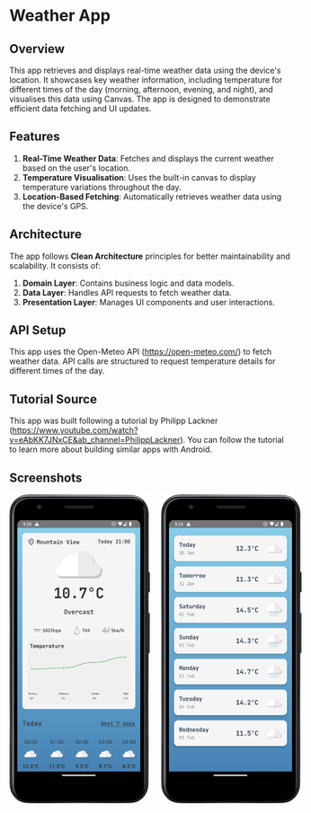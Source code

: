 # Weather App

## Overview
This app retrieves and displays real-time weather data using the device's location. It showcases key weather information, including temperature for different times of the day (morning, afternoon, evening, and night), and visualises this data using Canvas. The app is designed to demonstrate efficient data fetching and UI updates.

## Features
1. **Real-Time Weather Data**: Fetches and displays the current weather based on the user's location.
2. **Temperature Visualisation**: Uses the built-in canvas to display temperature variations throughout the day.
3. **Location-Based Fetching**: Automatically retrieves weather data using the device's GPS.

## Architecture
The app follows **Clean Architecture** principles for better maintainability and scalability. It consists of:
1. **Domain Layer**: Contains business logic and data models.
2. **Data Layer**: Handles API requests to fetch weather data.
3. **Presentation Layer**: Manages UI components and user interactions.

## API Setup
This app uses the Open-Meteo API (https://open-meteo.com/) to fetch weather data. API calls are structured to request temperature details for different times of the day.

## Tutorial Source
This app was built following a tutorial by Philipp Lackner (https://www.youtube.com/watch?v=eAbKK7JNxCE&ab_channel=PhilippLackner). You can follow the tutorial to learn more about building similar apps with Android.

## Screenshots
<div style="display: flex; justify-content: space-evenly; gap: 20px;">
  <img src="https://github.com/Tyler-dev-eng/Nimbus/blob/main/Screenshot_20250130_212623.png" width="250" height="550" />
  <img src="https://github.com/Tyler-dev-eng/Nimbus/blob/main/Screenshot_20250130_212646.png" width="250" height="550" />
</div>
